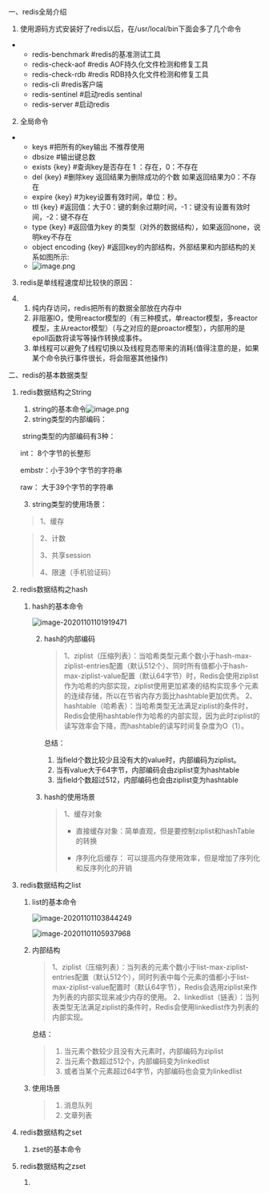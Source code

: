 一、redis全局介绍

1.  使用源码方式安装好了redis以后，在/usr/local/bin下面会多了几个命令

- - redis-benchmark     #redis的基准测试工具
  - redis-check-aof       #redis AOF持久化文件检测和修复工具
  - redis-check-rdb      #redis RDB持久化文件检测和修复工具
  - redis-cli                   #redis客户端
  - redis-sentinel          #启动redis sentinal
  - redis-server      #启动redis

2. 全局命令

- - keys                #把所有的key输出 不推荐使用
  - dbsize              #输出键总数
  - exists {key}         #查询key是否存在 1 ：存在，0：不存在
  - del {key}            #删除key  返回结果为删除成功的个数  如果返回结果为0：不存在
  - expire {key}          #为key设置有效时间，单位：秒。
  - ttl {key}                 #返回值：大于0：键的剩余过期时间，-1：键没有设置有效时间，-2：键不存在
  - type {key}             #返回值为key 的类型（对外的数据结构），如果返回none，说明key不存在
  - object encoding {key}  #返回key的内部结构，外部结果和内部结构的关系如图所示:
  - ![image.png](D:\note\images\redis\redis-data-struct.png)

3. redis是单线程速度却比较快的原因：

1. 1. 纯内存访问，redis把所有的数据全部放在内存中
   2. 非阻塞IO，使用reactor模型的（有三种模式，单reactor模型，多reactor模型，主从reactor模型）（与之对应的是proactor模型），内部用的是epoll函数将读写等操作转换成事件。
   3. 单线程可以避免了线程切换以及线程竞态带来的消耗(值得注意的是，如果某个命令执行事件很长，将会阻塞其他操作)

二、redis的基本数据类型

1. redis数据结构之String

   1. string的基本命令![image.png](D:\note\images\redis\redis-string-time-complexity.png)
   2. string类型的内部编码：

   ​	string类型的内部编码有3种：

   	int： 8个字节的长整形
   	
   	embstr：小于39个字节的字符串
   	
   	raw： 大于39个字节的字符串

   3.  string类型的使用场景：

   	>1、缓存

	>
   	>2、计数
   	>
   	>3、共享session
   	>
   	>4、限速（手机验证码）

2. redis数据结构之hash
   
   1. hash的基本命令
   
      ![image-20201101101919471](D:\note\images\redis\redis-hash-command-and-time-complexity.png)
   
      2. hash的内部编码
   
         > 1、ziplist（压缩列表）：当哈希类型元素个数小于hash-max-ziplist-entries配置（默认512个）、同时所有值都小于hash-max-ziplist-value配置（默认64字节）时，Redis会使用ziplist作为哈希的内部实现，ziplist使用更加紧凑的结构实现多个元素的连续存储，所以在节省内存方面比hashtable更加优秀。
         > 2、hashtable（哈希表）：当哈希类型无法满足ziplist的条件时，Redis会使用hashtable作为哈希的内部实现，因为此时ziplist的读写效率会下降，而hashtable的读写时间复杂度为O（1）。 
   
         总结：
   
         1. 当field个数比较少且没有大的value时，内部编码为ziplist。
         2. 当有value大于64字节，内部编码会由ziplist变为hashtable
         3. 当field个数超过512，内部编码也会由ziplist变为hashtable
   
      3. hash的使用场景
   
         >1、缓存对象
         >
         >-  直接缓存对象：简单直观，但是要控制ziplist和hashTable的转换
         >
         >-  序列化后缓存： 可以提高内存使用效率，但是增加了序列化和反序列化的开销
   
3. redis数据结构之list
   
   1. list的基本命令
   
      ![image-20201101103844249](D:\note\images\redis\redis-list-command-and-time-complexity.png)
   
      ![image-20201101105937968](D:\note\images\redis\redis-list-command-and-time-complexity-2.png)
   
   2. 内部结构
   
      >1、ziplist（压缩列表）：当列表的元素个数小于list-max-ziplist-entries配置（默认512个），同时列表中每个元素的值都小于list-max-ziplist-value配置时（默认64字节），Redis会选用ziplist来作为列表的内部实现来减少内存的使用。
      >2、linkedlist（链表）：当列表类型无法满足ziplist的条件时，Redis会使用linkedlist作为列表的内部实现。
   
      总结：
   
      > 1. 当元素个数较少且没有大元素时，内部编码为ziplist
      > 2. 当元素个数超过512个，内部编码变为linkedlist
      > 3. 或者当某个元素超过64字节，内部编码也会变为linkedlist
   
   3. 使用场景
   
      > 1. 消息队列
      > 2. 文章列表
   
4. redis数据结构之set
   
   1. zset的基本命令
   
5. redis数据结构之zset
   
   1. 